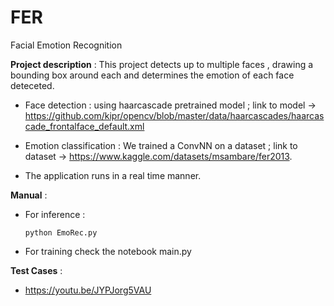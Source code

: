 # FER
Facial Emotion Recognition

**Project description** :
  This project detects up to multiple faces , drawing a bounding box around each and determines the emotion of each face deteceted.
  
  * Face detection : using haarcascade pretrained model ; link to model -> https://github.com/kipr/opencv/blob/master/data/haarcascades/haarcascade_frontalface_default.xml
  
  * Emotion classification : We trained a ConvNN on a dataset ; link to dataset -> https://www.kaggle.com/datasets/msambare/fer2013.
  
  * The application runs in a real time manner.

**Manual** :
  - For inference :
    ``` shell
    python EmoRec.py
    ```
  - For training check the notebook main.py

**Test Cases** :
  - https://youtu.be/JYPJorg5VAU
  
